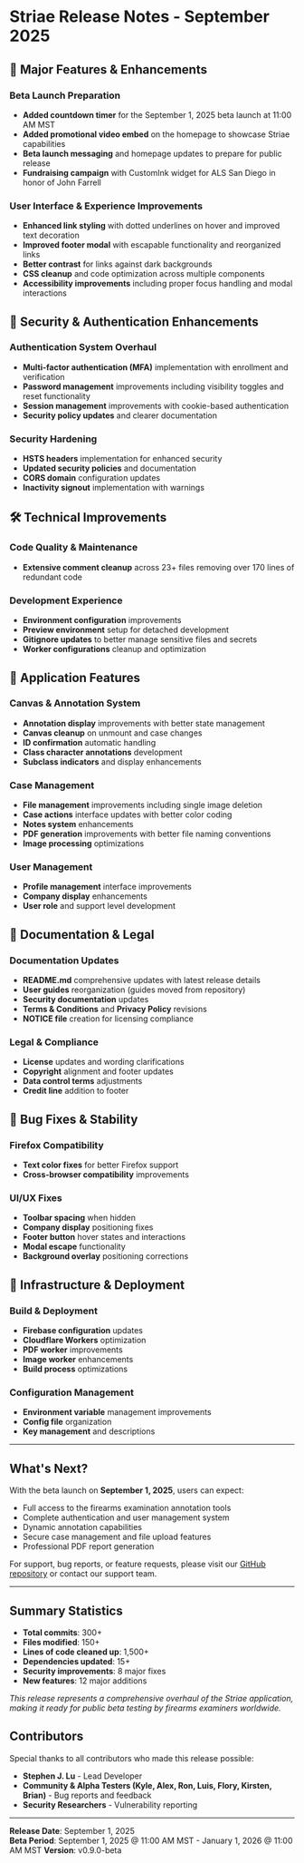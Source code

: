 # Striae Release Notes - September 2025

## 🎉 Major Features & Enhancements

### Beta Launch Preparation

- **Added countdown timer** for the September 1, 2025 beta launch at 11:00 AM MST
- **Added promotional video embed** on the homepage to showcase Striae capabilities
- **Beta launch messaging** and homepage updates to prepare for public release
- **Fundraising campaign** with CustomInk widget for ALS San Diego in honor of John Farrell

### User Interface & Experience Improvements

- **Enhanced link styling** with dotted underlines on hover and improved text decoration
- **Improved footer modal** with escapable functionality and reorganized links
- **Better contrast** for links against dark backgrounds
- **CSS cleanup** and code optimization across multiple components
- **Accessibility improvements** including proper focus handling and modal interactions

## 🔐 Security & Authentication Enhancements

### Authentication System Overhaul

- **Multi-factor authentication (MFA)** implementation with enrollment and verification
- **Password management** improvements including visibility toggles and reset functionality
- **Session management** improvements with cookie-based authentication
- **Security policy updates** and clearer documentation

### Security Hardening

- **HSTS headers** implementation for enhanced security
- **Updated security policies** and documentation
- **CORS domain** configuration updates
- **Inactivity signout** implementation with warnings

## 🛠️ Technical Improvements

### Code Quality & Maintenance

- **Extensive comment cleanup** across 23+ files removing over 170 lines of redundant code

### Development Experience

- **Environment configuration** improvements
- **Preview environment** setup for detached development
- **Gitignore updates** to better manage sensitive files and secrets
- **Worker configurations** cleanup and optimization

## 📱 Application Features

### Canvas & Annotation System

- **Annotation display** improvements with better state management
- **Canvas cleanup** on unmount and case changes
- **ID confirmation** automatic handling
- **Class character annotations** development
- **Subclass indicators** and display enhancements

### Case Management

- **File management** improvements including single image deletion
- **Case actions** interface updates with better color coding
- **Notes system** enhancements
- **PDF generation** improvements with better file naming conventions
- **Image processing** optimizations

### User Management

- **Profile management** interface improvements
- **Company display** enhancements
- **User role** and support level development

## 📄 Documentation & Legal

### Documentation Updates

- **README.md** comprehensive updates with latest release details
- **User guides** reorganization (guides moved from repository)
- **Security documentation** updates
- **Terms & Conditions** and **Privacy Policy** revisions
- **NOTICE file** creation for licensing compliance

### Legal & Compliance

- **License** updates and wording clarifications
- **Copyright** alignment and footer updates
- **Data control terms** adjustments
- **Credit line** addition to footer

## 🐛 Bug Fixes & Stability

### Firefox Compatibility

- **Text color fixes** for better Firefox support
- **Cross-browser compatibility** improvements

### UI/UX Fixes

- **Toolbar spacing** when hidden
- **Company display** positioning fixes
- **Footer button** hover states and interactions
- **Modal escape** functionality
- **Background overlay** positioning corrections

## 🔧 Infrastructure & Deployment

### Build & Deployment

- **Firebase configuration** updates
- **Cloudflare Workers** optimization
- **PDF worker** improvements
- **Image worker** enhancements
- **Build process** optimizations

### Configuration Management

- **Environment variable** management improvements
- **Config file** organization
- **Key management** and descriptions

---

## What's Next?

With the beta launch on **September 1, 2025**, users can expect:

- Full access to the firearms examination annotation tools
- Complete authentication and user management system
- Dynamic annotation capabilities
- Secure case management and file upload features
- Professional PDF report generation

For support, bug reports, or feature requests, please visit our [GitHub repository](https://github.com/striae-org/striae) or contact our support team.

---

## Summary Statistics

- **Total commits**: 300+
- **Files modified**: 150+
- **Lines of code cleaned up**: 1,500+
- **Dependencies updated**: 15+
- **Security improvements**: 8 major fixes
- **New features**: 12 major additions

*This release represents a comprehensive overhaul of the Striae application, making it ready for public beta testing by firearms examiners worldwide.*

## Contributors

Special thanks to all contributors who made this release possible:

- **Stephen J. Lu** - Lead Developer
- **Community & Alpha Testers (Kyle, Alex, Ron, Luis, Flory, Kirsten, Brian)** - Bug reports and feedback
- **Security Researchers** - Vulnerability reporting

---

**Release Date**: September 1, 2025  
**Beta Period**: September 1, 2025 @ 11:00 AM MST - January 1, 2026 @ 11:00 AM MST
**Version**: v0.9.0-beta
